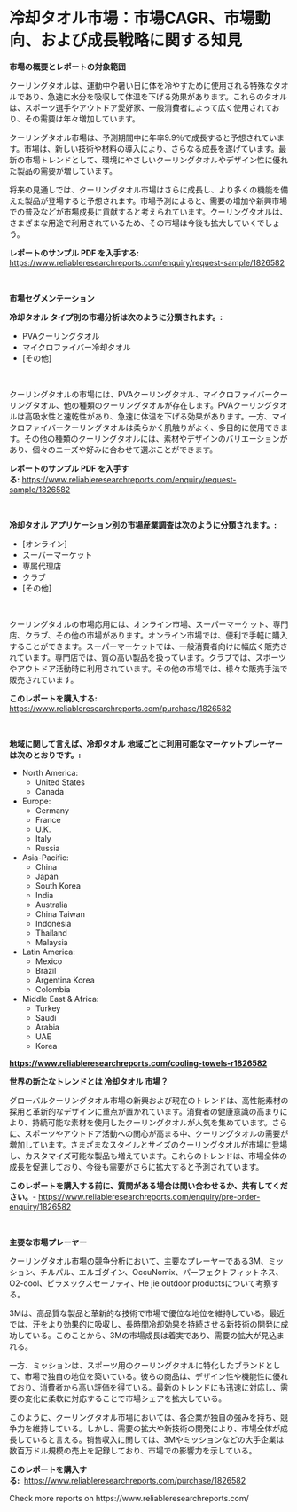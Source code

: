 <p><h1>冷却タオル市場：市場CAGR、市場動向、および成長戦略に関する知見</h1></p><p><strong>市場の概要とレポートの対象範囲</strong></p>
<p><p>クーリングタオルは、運動中や暑い日に体を冷やすために使用される特殊なタオルであり、急速に水分を吸収して体温を下げる効果があります。これらのタオルは、スポーツ選手やアウトドア愛好家、一般消費者によって広く使用されており、その需要は年々増加しています。</p><p>クーリングタオル市場は、予測期間中に年率9.9％で成長すると予想されています。市場は、新しい技術や材料の導入により、さらなる成長を遂げています。最新の市場トレンドとして、環境にやさしいクーリングタオルやデザイン性に優れた製品の需要が増しています。</p><p>将来の見通しでは、クーリングタオル市場はさらに成長し、より多くの機能を備えた製品が登場すると予想されます。市場予測によると、需要の増加や新興市場での普及などが市場成長に貢献すると考えられています。クーリングタオルは、さまざまな用途で利用されているため、その市場は今後も拡大していくでしょう。</p></p>
<p><strong>レポートのサンプル PDF を入手する:</strong> <a href="https://www.reliableresearchreports.com/enquiry/request-sample/1826582">https://www.reliableresearchreports.com/enquiry/request-sample/1826582</a></p>
<p>&nbsp;</p>
<p><strong>市場セグメンテーション</strong></p>
<p><strong>冷却タオル タイプ別の市場分析は次のように分類されます。:</strong></p>
<p><ul><li>PVAクーリングタオル</li><li>マイクロファイバー冷却タオル</li><li>[その他]</li></ul></p>
<p>&nbsp;</p>
<p><p>クーリングタオルの市場には、PVAクーリングタオル、マイクロファイバークーリングタオル、他の種類のクーリングタオルが存在します。PVAクーリングタオルは高吸水性と速乾性があり、急速に体温を下げる効果があります。一方、マイクロファイバークーリングタオルは柔らかく肌触りがよく、多目的に使用できます。その他の種類のクーリングタオルには、素材やデザインのバリエーションがあり、個々のニーズや好みに合わせて選ぶことができます。</p></p>
<p><strong>レポートのサンプル PDF を入手する:</strong>&nbsp;<a href="https://www.reliableresearchreports.com/enquiry/request-sample/1826582">https://www.reliableresearchreports.com/enquiry/request-sample/1826582</a></p>
<p>&nbsp;</p>
<p><strong> 冷却タオル アプリケーション別の市場産業調査は次のように分類されます。:</strong></p>
<p><ul><li>[オンライン]</li><li>スーパーマーケット</li><li>専属代理店</li><li>クラブ</li><li>[その他]</li></ul></p>
<p>&nbsp;</p>
<p><p>クーリングタオルの市場応用には、オンライン市場、スーパーマーケット、専門店、クラブ、その他の市場があります。オンライン市場では、便利で手軽に購入することができます。スーパーマーケットでは、一般消費者向けに幅広く販売されています。専門店では、質の高い製品を扱っています。クラブでは、スポーツやアウトドア活動時に利用されています。その他の市場では、様々な販売手法で販売されています。</p></p>
<p><strong>このレポートを購入する:</strong>&nbsp; <a href="https://www.reliableresearchreports.com/purchase/1826582">https://www.reliableresearchreports.com/purchase/1826582</a></p>
<p>&nbsp;</p>
<p><strong>地域に関して言えば、冷却タオル 地域ごとに利用可能なマーケットプレーヤーは次のとおりです。:</strong></p>
<p><ul>
    <li>
        North America:
        <ul>
            <li>United States</li>
            <li>Canada</li>
        </ul>
    </li>
    <li>
        Europe:
        <ul>
            <li>Germany</li>
            <li>France</li>
            <li>U.K.</li>
            <li>Italy</li>
            <li>Russia</li>
        </ul>
    </li>
    <li>
        Asia-Pacific:
        <ul>
            <li>China</li>
            <li>Japan</li>
            <li>South Korea</li>
            <li>India</li>
            <li>Australia</li>
            <li>China Taiwan</li>
            <li>Indonesia</li>
            <li>Thailand</li>
            <li>Malaysia</li>
        </ul>
    </li>
    <li>
        Latin America:
        <ul>
            <li>Mexico</li>
            <li>Brazil</li>
            <li>Argentina Korea</li>
            <li>Colombia</li>
        </ul>
    </li>
    <li>
        Middle East & Africa:
        <ul>
            <li>Turkey</li>
            <li>Saudi</li>
            <li>Arabia</li>
            <li>UAE</li>
            <li>Korea</li>
        </ul>
    </li>
    </ul></p>
<p><strong><a href="https://www.reliableresearchreports.com/cooling-towels-r1826582">https://www.reliableresearchreports.com/cooling-towels-r1826582</a></strong>&nbsp;</p>
<p><strong>世界の新たなトレンドとは 冷却タオル 市場？</strong></p>
<p><p>グローバルクーリングタオル市場の新興および現在のトレンドは、高性能素材の採用と革新的なデザインに重点が置かれています。消費者の健康意識の高まりにより、持続可能な素材を使用したクーリングタオルが人気を集めています。さらに、スポーツやアウトドア活動への関心が高まる中、クーリングタオルの需要が増加しています。さまざまなスタイルとサイズのクーリングタオルが市場に登場し、カスタマイズ可能な製品も増えています。これらのトレンドは、市場全体の成長を促進しており、今後も需要がさらに拡大すると予測されています。</p></p>
<p><strong>このレポートを購入する前に、質問がある場合は問い合わせるか、共有してください。</strong>- <a href="https://www.reliableresearchreports.com/enquiry/pre-order-enquiry/1826582">https://www.reliableresearchreports.com/enquiry/pre-order-enquiry/1826582</a></p>
<p>&nbsp;</p>
<p><strong>主要な市場プレーヤー</strong></p>
<p><p>クーリングタオル市場の競争分析において、主要なプレーヤーである3M、ミッション、チルパル、エルゴダイン、OccuNomix、パーフェクトフィットネス、O2-cool、ピラメックスセーフティ、He jie outdoor productsについて考察する。</p><p>3Mは、高品質な製品と革新的な技術で市場で優位な地位を維持している。最近では、汗をより効果的に吸収し、長時間冷却効果を持続させる新技術の開発に成功している。このことから、3Mの市場成長は着実であり、需要の拡大が見込まれる。</p><p>一方、ミッションは、スポーツ用のクーリングタオルに特化したブランドとして、市場で独自の地位を築いている。彼らの商品は、デザイン性や機能性に優れており、消費者から高い評価を得ている。最新のトレンドにも迅速に対応し、需要の変化に柔軟に対応することで市場シェアを拡大している。</p><p>このように、クーリングタオル市場においては、各企業が独自の強みを持ち、競争力を維持している。しかし、需要の拡大や新技術の開発により、市場全体が成長していると言える。销售収入に関しては、3Mやミッションなどの大手企業は数百万ドル規模の売上を記録しており、市場での影響力を示している。</p></p>
<p><strong>このレポートを購入する:</strong>&nbsp;&nbsp;<a href="https://www.reliableresearchreports.com/purchase/1826582">https://www.reliableresearchreports.com/purchase/1826582</a></p>
<p>Check more reports on https://www.reliableresearchreports.com/</p>